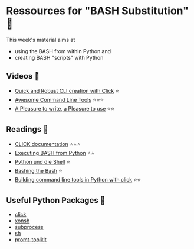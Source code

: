 # Ressources for "BASH Substitution" :floppy_disk:
This week's material aims at 
- using the BASH from within Python and
- creating BASH "scripts" with Python

## Videos :movie_camera:
- [Quick and Robust CLI creation with Click](https://www.youtube.com/watch?v=6zPXWhG13RY) :star:
- [Awesome Command Line Tools](https://www.youtube.com/watch?v=hJhZhLg3obk) :star::star::star:
- [A Pleasure to write, a Pleasure to use](https://www.youtube.com/watch?v=SDyHLG2ltSY) :star::star:

## Readings :notebook:
- [CLICK documentation](http://click.pocoo.org/5/) :star::star::star:
- [Executing BASH from Python](http://www.mervine.net/executing-bash-from-python) :star::star:
- [Python und die Shell](https://www.python-kurs.eu/os_modul_shell.php) :star:
- [Bashing the Bash](https://medium.com/capital-one-developers/bashing-the-bash-replacing-shell-scripts-with-python-d8d201bc0989) :star:
- [Building command line tools in Python with click](https://kushaldas.in/posts/building-command-line-tools-in-python-with-click.html) :star::star:

## Useful Python Packages :rocket:
- [click](http://click.pocoo.org/5/)
- [xonsh](https://github.com/xonsh/xonsh)
- [subprocess](https://docs.python.org/3/library/subprocess.html)
- [sh](https://github.com/amoffat/sh)
- [promt-toolkit](https://github.com/jonathanslenders/python-prompt-toolkit)
